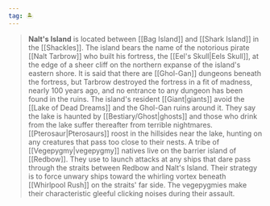 ```yaml
---
tag: 🏝️
---
```


> **Nalt's Island** is located between [[Bag Island]] and [[Shark Island]] in the [[Shackles]]. The island bears the name of the notorious pirate [[Nalt Tarbrow]] who built his fortress, the [[Eel's Skull|Eels Skull]], at the edge of a sheer cliff on the northern expanse of the island's eastern shore. It is said that there are [[Ghol-Gan]] dungeons beneath the fortress, but Tarbrow destroyed the fortress in a fit of madness, nearly 100 years ago, and no entrance to any dungeon has been found in the ruins.
> The island's resident [[Giant|giants]] avoid the [[Lake of Dead Dreams]] and the Ghol-Gan ruins around it. They say the lake is haunted by [[Bestiary/Ghost|ghosts]] and those who drink from the lake suffer thereafter from terrible nightmares. [[Pterosaur|Pterosaurs]] roost in the hillsides near the lake, hunting on any creatures that pass too close to their nests.
> A tribe of [[Vegepygmy|vegepygmy]] natives live on the barrier island of [[Redbow]]. They use to launch attacks at any ships that dare pass through the straits between Redbow and Nalt's Island. Their strategy is to force unwary ships toward the whirling vortex beneath [[Whirlpool Rush]] on the straits' far side. The vegepygmies make their characteristic gleeful clicking noises during their assault.








